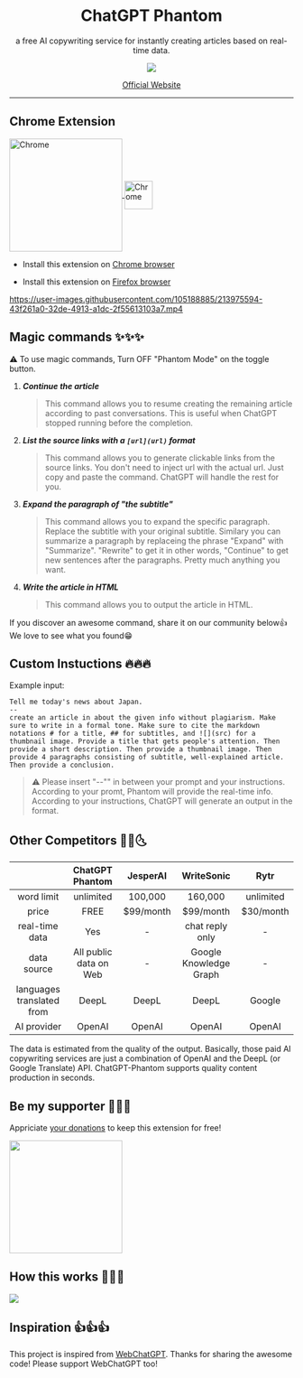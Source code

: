 <!-- <p align="center">
  <a href="https://github.com/taishi55/chatgpt-phantom#readme" target="_blank">
    <picture>
      <source media="(prefers-color-scheme: dark)" srcset="https://phantom-ghost-writer.vercel.app/dark.png">
      <source media="(prefers-color-scheme: light)" srcset="https://phantom-ghost-writer.vercel.app/white.png">
      <img alt="ChatGPT Phantom" src="https://phantom-ghost-writer.vercel.app/white.png" valign="middle" width="600px" style="max-width:600px;  width:100%;">
    </picture>
  </a>
</p> -->

<h1 align="center">ChatGPT Phantom</h1>

<p align="center">
  a free AI copywriting service for instantly creating articles based on real-time data.
</p>
<p align="center">
<a href="https://chrome.google.com/webstore/detail/chatgpt-phantom-ghost-wri/ofkgndjljeccdgmehefcijojnaagopbn" target="_blank">
<img valign="middle" src="https://img.shields.io/chrome-web-store/v/ofkgndjljeccdgmehefcijojnaagopbn.svg">
</a>
</p>

<p align="center">
<a href="https://chatgpt-phantom.vercel.app/" target="_blank">
Official Website
</a>
</p>

---

## Chrome Extension

<p>
<a href="https://chrome.google.com/webstore/detail/chatgpt-phantom-ghost-wri/ofkgndjljeccdgmehefcijojnaagopbn" target="_blank">
<img src="https://storage.googleapis.com/web-dev-uploads/image/WlD8wC6g8khYWPJUsQceQkhXSlv1/iNEddTyWiMfLSwFD6qGq.png" width="200" alt="Chrome" valign="middle">
</a>

<a href="https://addons.mozilla.org/en-US/firefox/addon/chatgpt-phantom-ghost-writer/" target="_blank">
<img src="https://logolook.net/wp-content/uploads/2021/07/Mozilla-Firefox-Logo.png" height="50" alt="Chrome" valign="middle">
</a>

</p>

- Install this extension on [Chrome browser](https://chrome.google.com/webstore/detail/chatgpt-phantom-ghost-wri/ofkgndjljeccdgmehefcijojnaagopbn)

- Install this extension on [Firefox browser](https://addons.mozilla.org/en-US/firefox/addon/chatgpt-phantom-ghost-writer/)

https://user-images.githubusercontent.com/105188885/213975594-43f261a0-32de-4913-a1dc-2f55613103a7.mp4

## Magic commands ✨✨✨

⚠️ To use magic commands, Turn OFF "Phantom Mode" on the toggle button.

1. **_Continue the article_**

   > This command allows you to resume creating the remaining article according to past conversations. This is useful when ChatGPT stopped running before the completion.

2. **_List the source links with a `[url](url)` format_**

   > This command allows you to generate clickable links from the source links. You don't need to inject url with the actual url. Just copy and paste the command. ChatGPT will handle the rest for you.

3. **_Expand the paragraph of "the subtitle"_**

   > This command allows you to expand the specific paragraph. Replace the subtitle with your original subtitle. Similary you can summarize a paragraph by replaceing the phrase "Expand" with "Summarize". "Rewrite" to get it in other words, "Continue" to get new sentences after the paragraphs. Pretty much anything you want.

4. **_Write the article in HTML_**
   > This command allows you to output the article in HTML.

If you discover an awesome command, share it on our community below👍 We love to see what you found😁

## Custom Instuctions 🔥🔥🔥

Example input:

```
Tell me today's news about Japan.
--
create an article in about the given info without plagiarism. Make sure to write in a formal tone. Make sure to cite the markdown notations # for a title, ## for subtitles, and ![](src) for a thumbnail image. Provide a title that gets people's attention. Then provide a short description. Then provide a thumbnail image. Then provide 4 paragraphs consisting of subtitle, well-explained article. Then provide a conclusion.
```

> ⚠️ Please insert "--"" in between your prompt and your instructions. According to your promt, Phantom will provide the real-time info. According to your instructions, ChatGPT will generate an output in the format.

## Other Competitors 🌛🌝🌜

|                           |    ChatGPT Phantom     | JesperAI  |       WriteSonic       |   Rytr    |
| :-----------------------: | :--------------------: | :-------: | :--------------------: | :-------: |
|        word limit         |       unlimited        |  100,000  |        160,000         | unlimited |
|           price           |          FREE          | $99/month |       $99/month        | $30/month |
|      real-time data       |          Yes           |     -     |    chat reply only     |     -     |
|        data source        | All public data on Web |     -     | Google Knowledge Graph |     -     |
| languages translated from |         DeepL          |   DeepL   |         DeepL          |  Google   |
|        AI provider        |         OpenAI         |  OpenAI   |         OpenAI         |  OpenAI   |

The data is estimated from the quality of the output. Basically, those paid AI copywriting services are just a combination of OpenAI and the DeepL (or Google Translate) API. ChatGPT-Phantom supports quality content production in seconds.

## Be my supporter 🥺🥺🥺

Appriciate [your donations](https://www.buymeacoffee.com/phantom.writer) to keep this extension for free!

<a href="https://www.buymeacoffee.com/phantom.writer" target="_blank" rel="noopener noreferrer">
<img src="https://camo.githubusercontent.com/28aae05a0fba45679e8e27d90609601e249b64a5fe30dfef05495de4f4e318d4/68747470733a2f2f63646e2e6275796d6561636f666665652e636f6d2f627574746f6e732f76322f64656661756c742d79656c6c6f772e706e67" width="200px" />
</a>

## How this works 🧐🧐🧐

<img valign="middle" src="https://phantom-ghost-writer.vercel.app/flow-chart.png">

## Inspiration 👍👍👍

This project is inspired from [WebChatGPT](https://chrome.google.com/webstore/detail/webchatgpt/lpfemeioodjbpieminkklglpmhlngfcn). Thanks for sharing the awesome code! Please support WebChatGPT too!
